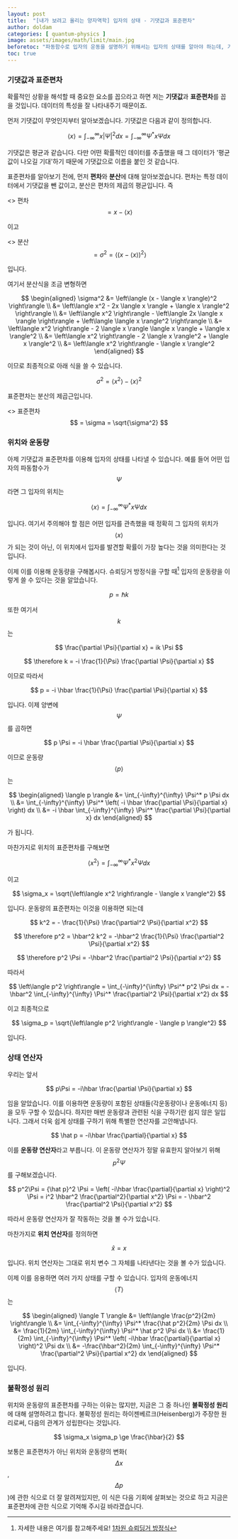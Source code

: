 ```yaml
---
layout: post
title:  "[내가 보려고 올리는 양자역학] 입자의 상태 - 기댓값과 표준편차"
author: doldam
categories: [ quantum-physics ]
image: assets/images/math/limit/main.jpg
beforetoc: "파동함수로 입자의 운동을 설명하기 위해서는 입자의 상태를 알아야 하는데, 기댓값을 구하면 입자의 상태를 알 수 있습니다."
toc: true
---
```


### 기댓값과 표준편차

확률적인 상황을 해석할 때 중요한 요소를 꼽으라고 하면 저는 **기댓값**과 **표준편차**를 꼽을 것입니다. 데이터의 특성을 잘 나타내주기 때문이죠.

먼저 기댓값이 무엇인지부터 알아보겠습니다. 기댓값은 다음과 같이 정의합니다.

$$ \langle x \rangle = \int_{-\infty}^{\infty} x \vert \Psi \vert^2 dx = \int_{-\infty}^{\infty} \Psi^* x \Psi dx $$

기댓값은 평균과 같습니다. 다만 어떤 확률적인 데이터를 추출했을 때 그 데이터가 '평균값이 나오길 기대'하기 때문에 기댓값으로 이름을 붙인 것 같습니다.

표준편차를 알아보기 전에, 먼저 **편차**와 **분산**에 대해 알아보겠습니다. 편차는 특정 데이터에서 기댓값을 뺀 값이고, 분산은 편차의 제곱의 평균입니다. 즉

<> 편차 $$ = x - \langle x \rangle $$

이고

<> 분산 $$ = \sigma^2 = \left\langle (x - \langle x \rangle)^2 \right\rangle $$

입니다.

여기서 분산식을 조금 변형하면

$$ \begin{aligned}
	\sigma^2
	&= \left\langle (x - \langle x \rangle)^2 \right\rangle \\
	&= \left\langle x^2 - 2x \langle x \rangle + \langle x \rangle^2 \right\rangle \\
	&= \left\langle x^2 \right\rangle - \left\langle 2x \langle x \rangle \right\rangle + \left\langle \langle x \rangle^2 \right\rangle \\
	&= \left\langle x^2 \right\rangle - 2 \langle x \rangle \langle x \rangle + \langle x \rangle^2 \\
	&= \left\langle x^2 \right\rangle - 2 \langle x \rangle^2 + \langle x \rangle^2 \\
	&= \left\langle x^2 \right\rangle - \langle x \rangle^2
\end{aligned} $$

이므로 최종적으로 아래 식을 쓸 수 있습니다.

$$ \sigma^2 = \left\langle x^2 \right\rangle - \langle x \rangle^2 $$

표준편차는 분산의 제곱근입니다.

<> 표준편차 $$ = \sigma = \sqrt{\sigma^2} $$

### 위치와 운동량

아제 기댓값과 표준편차를 이용해 입자의 상태를 나타낼 수 있습니다. 예를 들어 어떤 입자의 파동함수가 $$ \Psi $$라면 그 입자의 위치는

$$ \langle x \rangle = \int_{-\infty}^{\infty} \Psi^* x \Psi dx $$

입니다. 여기서 주의해야 할 점은 어떤 입자를 관측했을 때 정확히 그 입자의 위치가 $$ \langle x \rangle $$가 되는 것이 아닌, 이 위치에서 입자를 발견할 확률이 가장 높다는 것을 의미한다는 것입니다.

이제 이를 이용해 운동량을 구해봅시다. 슈뢰딩거 방정식을 구할 때[^1] 입자의 운동량을 이렇게 쓸 수 있다는 것을 알았습니다.

[^1]: 자세한 내용은 여기를 참고해주세요! [1차원 슈뢰딩거 방정식](/schrödinger-equation)

$$ p = \hbar k $$

또한 여기서 $$ k $$는

$$ \frac{\partial \Psi}{\partial x} = ik \Psi $$

$$ \therefore k = -i \frac{1}{\Psi} \frac{\partial \Psi}{\partial x} $$

이므로 따라서

$$ p = -i \hbar \frac{1}{\Psi} \frac{\partial \Psi}{\partial x} $$

입니다. 이제 양변에 $$ \Psi $$를 곱하면

$$ p \Psi = -i \hbar \frac{\partial \Psi}{\partial x} $$

이므로 운동량 $$ \langle p \rangle $$는

$$ \begin{aligned}
	\langle p \rangle 
	&= \int_{-\infty}^{\infty} \Psi^* p \Psi dx \\
	&= \int_{-\infty}^{\infty} \Psi^* \left( -i \hbar \frac{\partial \Psi}{\partial x} \right) dx \\
	&= -i \hbar \int_{-\infty}^{\infty} \Psi^* \frac{\partial \Psi}{\partial x} dx
\end{aligned} $$

가 됩니다.

마찬가지로 위치의 표준편차를 구해보면

$$ \left\langle x^2 \right\rangle = \int_{-\infty}^{\infty} \Psi^* x^2 \Psi dx $$

이고

$$ \sigma_x = \sqrt{\left\langle x^2 \right\rangle - \langle x \rangle^2} $$

입니다. 운동량의 표준편차는 이것을 이용하면 되는데

$$ k^2 = - \frac{1}{\Psi} \frac{\partial^2 \Psi}{\partial x^2} $$

$$ \therefore p^2 = \hbar^2 k^2 = -\hbar^2 \frac{1}{\Psi} \frac{\partial^2 \Psi}{\partial x^2} $$

$$ \therefore p^2 \Psi = -\hbar^2 \frac{\partial^2 \Psi}{\partial x^2} $$

따라서

$$ \left\langle p^2 \right\rangle = \int_{-\infty}^{\infty} \Psi^* p^2 \Psi dx = -\hbar^2 \int_{-\infty}^{\infty} \Psi^* \frac{\partial^2 \Psi}{\partial x^2} dx $$

이고 최종적으로

$$ \sigma_p = \sqrt{\left\langle p^2 \right\rangle - \langle p \rangle^2} $$

입니다.

### 상태 연산자

우리는 앞서

$$ p\Psi = -i\hbar \frac{\partial \Psi}{\partial x} $$

임을 알았습니다. 이를 이용하면 운동량이 포함된 상태들(각운동량이나 운동에너지 등)을 모두 구할 수 있습니다. 하지만 매번 운동량과 관련된 식을 구하기란 쉽지 않은 일입니다. 그래서 더욱 쉽게 상태를 구하기 위해 특별한 연산자를 고안해냅니다.

$$ \hat p = -i\hbar \frac{\partial}{\partial x} $$

이를 **운동량 연산자**라고 부릅니다. 이 운동량 연산자가 정말 유효한지 알아보기 위해 $$ p^2\Psi $$를 구해보겠습니다.

$$ p^2\Psi = {\hat p}^2 \Psi = \left( -i\hbar \frac{\partial}{\partial x} \right)^2 \Psi = i^2 \hbar^2 \frac{\partial^2}{\partial x^2} \Psi = - \hbar^2 \frac{\partial^2 \Psi}{\partial x^2} $$

따라서 운동량 연산자가 잘 작동하는 것을 볼 수가 있습니다.

마찬가지로 **위치 연산자**를 정의하면

$$ \hat x = x $$

입니다. 위치 연산자는 그대로 위치 변수 그 자체를 나타낸다는 것을 볼 수가 있습니다.

이제 이를 응용하면 여러 가지 상태를 구할 수 있습니다. 입자의 운동에너지 $$ \langle T \rangle $$는

$$ \begin{aligned}
	\langle T \rangle 
	&= \left\langle \frac{p^2}{2m} \right\rangle \\
	&= \int_{-\infty}^{\infty} \Psi^* \frac{\hat p^2}{2m} \Psi dx \\
	&= \frac{1}{2m} \int_{-\infty}^{\infty} \Psi^* \hat p^2 \Psi dx \\
	&= \frac{1}{2m} \int_{-\infty}^{\infty} \Psi^* \left( -i\hbar \frac{\partial}{\partial x} \right)^2 \Psi dx \\
	&= -\frac{\hbar^2}{2m} \int_{-\infty}^{\infty} \Psi^* \frac{\partial^2 \Psi}{\partial x^2} dx
\end{aligned} $$

입니다.

### 불확정성 원리

위치와 운동량의 표준편차를 구하는 이유는 많지만, 지금은 그 중 하나인 **불확정성 원리**에 대해 설명하려고 합니다. 불확정성 원리는 하이젠베르크(Heisenberg)가 주장한 원리로써, 다음의 관계가 성립한다는 것입니다.

$$ \sigma_x \sigma_p \ge \frac{\hbar}{2} $$

보통은 표준편차가 아닌 위치와 운동량의 변화($$ \Delta x $$, $$ \Delta p $$)에 관한 식으로 더 잘 알려져있지만, 이 식은 다음 기회에 살펴보는 것으로 하고 지금은 표준편차에 관한 식으로 기억해 주시길 바라겠습니다.
